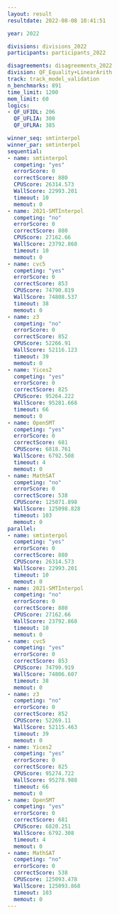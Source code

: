 ```yaml
---
layout: result
resultdate: 2022-08-08 10:41:51

year: 2022

divisions: divisions_2022
participants: participants_2022

disagreements: disagreements_2022
division: QF_Equality+LinearArith
track: track_model_validation
n_benchmarks: 891
time_limit: 1200
mem_limit: 60
logics:
- QF_UFIDL: 206
  QF_UFLIA: 300
  QF_UFLRA: 385

winner_seq: smtinterpol
winner_par: smtinterpol
sequential:
- name: smtinterpol
  competing: "yes"
  errorScore: 0
  correctScore: 880
  CPUScore: 26314.573
  WallScore: 22993.201
  timeout: 10
  memout: 0
- name: 2021-SMTInterpol
  competing: "no"
  errorScore: 0
  correctScore: 880
  CPUScore: 27162.66
  WallScore: 23792.868
  timeout: 10
  memout: 0
- name: cvc5
  competing: "yes"
  errorScore: 0
  correctScore: 853
  CPUScore: 74790.819
  WallScore: 74808.537
  timeout: 38
  memout: 0
- name: z3
  competing: "no"
  errorScore: 0
  correctScore: 852
  CPUScore: 52266.91
  WallScore: 52116.123
  timeout: 39
  memout: 0
- name: Yices2
  competing: "yes"
  errorScore: 0
  correctScore: 825
  CPUScore: 95264.222
  WallScore: 95281.668
  timeout: 66
  memout: 0
- name: OpenSMT
  competing: "yes"
  errorScore: 0
  correctScore: 681
  CPUScore: 6818.761
  WallScore: 6792.508
  timeout: 4
  memout: 0
- name: MathSAT
  competing: "no"
  errorScore: 0
  correctScore: 538
  CPUScore: 125071.898
  WallScore: 125098.828
  timeout: 103
  memout: 0
parallel:
- name: smtinterpol
  competing: "yes"
  errorScore: 0
  correctScore: 880
  CPUScore: 26314.573
  WallScore: 22993.201
  timeout: 10
  memout: 0
- name: 2021-SMTInterpol
  competing: "no"
  errorScore: 0
  correctScore: 880
  CPUScore: 27162.66
  WallScore: 23792.868
  timeout: 10
  memout: 0
- name: cvc5
  competing: "yes"
  errorScore: 0
  correctScore: 853
  CPUScore: 74799.919
  WallScore: 74806.607
  timeout: 38
  memout: 0
- name: z3
  competing: "no"
  errorScore: 0
  correctScore: 852
  CPUScore: 52269.11
  WallScore: 52115.463
  timeout: 39
  memout: 0
- name: Yices2
  competing: "yes"
  errorScore: 0
  correctScore: 825
  CPUScore: 95274.722
  WallScore: 95278.988
  timeout: 66
  memout: 0
- name: OpenSMT
  competing: "yes"
  errorScore: 0
  correctScore: 681
  CPUScore: 6820.251
  WallScore: 6792.308
  timeout: 4
  memout: 0
- name: MathSAT
  competing: "no"
  errorScore: 0
  correctScore: 538
  CPUScore: 125093.478
  WallScore: 125093.868
  timeout: 103
  memout: 0
---
```


